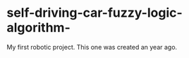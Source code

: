 # self-driving-car-fuzzy-logic-algorithm-
My first robotic project. This one was created an year ago.
